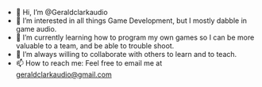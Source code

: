 - 👋 Hi, I’m @Geraldclarkaudio
- 👀 I’m interested in all things Game Development, but I mostly dabble in game audio. 
- 🌱 I’m currently learning how to program my own games so I can be more valuable to a team, and be able to trouble shoot. 
- 💞️ I’m always willing to collaborate with others to learn and to teach.
- 📫 How to reach me: Feel free to email me at geraldclarkaudio@gmail.com

<!---
Geraldclarkaudio/Geraldclarkaudio is a ✨ special ✨ repository because its `README.md` (this file) appears on your GitHub profile.
You can click the Preview link to take a look at your changes.
--->
